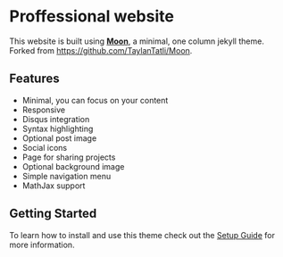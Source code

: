 # Proffessional website 

This website is built using **[Moon](https://taylantatli.github.io/Moon)**, a minimal, one column jekyll theme. Forked from https://github.com/TaylanTatli/Moon.

## Features
* Minimal, you can focus on your content
* Responsive
* Disqus integration
* Syntax highlighting
* Optional post image
* Social icons
* Page for sharing projects
* Optional background image
* Simple navigation menu
* MathJax support

## Getting Started

To learn how to install and use this theme check out the [Setup Guide](https://taylantatli.github.io/Moon/moon-theme/) for more information.
